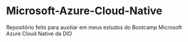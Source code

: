 # Microsoft-Azure-Cloud-Native
Repositório feito para auxiliar em meus estudos do Bootcamp Microsoft Azure Cloud Native da DIO
